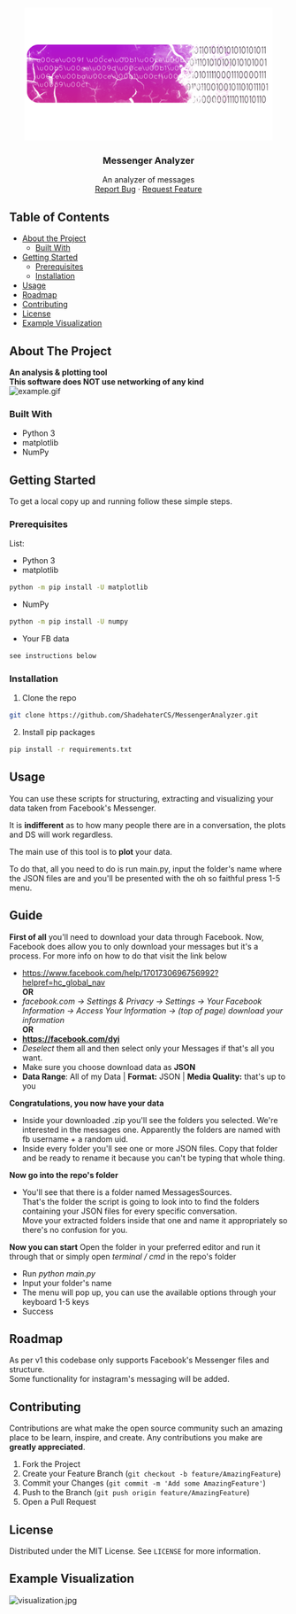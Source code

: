 <!--
*** Thanks for checking out this README Template. If you have a suggestion that would
*** make this better, please fork the repo and create a pull request or simply open
*** an issue with the tag "enhancement".
*** Thanks again! Now go create something AMAZING! :D
***
***
***
*** To avoid retyping too much info. Do a search and replace for the following:
*** github_username, repo_name, twitter_handle, email
-->


<!-- PROJECT SHIELDS -->
<!--
*** I'm using markdown "reference style" links for readability.
*** Reference links are enclosed in brackets [ ] instead of parentheses ( ).
*** See the bottom of this document for the declaration of the reference variables
*** for contributors-url, forks-url, etc. This is an optional, concise syntax you may use.
*** https://www.markdownguide.org/basic-syntax/#reference-style-links
-->

<!-- PROJECT LOGO -->
<br />
<p align="center">
  <a href="https://github.com/github_username/repo_name">
    <img src="images/logo.png" alt="Logo" width="450" height="240">
  </a>

  <h3 align="center">Messenger Analyzer</h3>

  <p align="center">
    An analyzer of messages
    <br />
    <a href="https://github.com/ShadehaterCS/TheMessengerProject/issues">Report Bug</a>
    ·
    <a href="https://github.com/ShadehaterCS/TheMessengerProject/issues">Request Feature</a>
  </p>
</p>



<!-- TABLE OF CONTENTS -->
## Table of Contents

* [About the Project](#about-the-project)
  * [Built With](#built-with)
* [Getting Started](#getting-started)
  * [Prerequisites](#prerequisites)
  * [Installation](#installation)
* [Usage](#usage)
* [Roadmap](#roadmap)
* [Contributing](#contributing)
* [License](#license)
* [Example Visualization](#example-visualization)


<!-- ABOUT THE PROJECT -->
## About The Project
**An analysis & plotting tool**  
**This software does NOT use networking of any kind**  
![example.gif](https://media.giphy.com/media/16nTbGPdl2bHO08okk/giphy.gif)
### Built With

* []()Python 3
* []()matplotlib
* []()NumPy

<!-- GETTING STARTED -->
## Getting Started

To get a local copy up and running follow these simple steps.

### Prerequisites
List:
* Python 3
* matplotlib
```sh
python -m pip install -U matplotlib
```
* NumPy
```sh
python -m pip install -U numpy
```
* Your FB data
```sh
see instructions below
```

### Installation

1. Clone the repo
```sh
git clone https://github.com/ShadehaterCS/MessengerAnalyzer.git
```
2. Install pip packages
```sh
pip install -r requirements.txt
```

<!-- USAGE EXAMPLES -->
## Usage

You can use these scripts for structuring, extracting and visualizing your data taken from Facebook's Messenger.  

It is **indifferent** as to how many people there are in a conversation, the plots and DS will work regardless.  

The main use of this tool is to **plot** your data.  

To do that, all you need to do is run main.py, input the folder's name where the JSON files are and you'll be presented with the oh so faithful press 1-5 menu.  

## Guide
**First of all** you'll need to download your data through Facebook. Now, Facebook does allow you to only download your messages but it's a process. For more info on how to do that visit the link below
* []() https://www.facebook.com/help/1701730696756992?helpref=hc_global_nav  
**OR**  
* []() *facebook.com -> Settings & Privacy -> Settings -> Your Facebook Information -> Access Your Information -> (top of page) download your information*  
**OR**
* []() **https://facebook.com/dyi**  
* []() *Deselect* them all and then select only your Messages if that's all you want.
* []() Make sure you choose download data as **JSON**
* []() **Data Range**: All of my Data | **Format:** JSON | **Media Quality:** that's up to you  

**Congratulations, you now have your data**  
* []() Inside your downloaded .zip you'll see the folders you selected. We're interested in the messages one. Apparently the folders are named with fb username + a random uid.
* []() Inside every folder you'll see one or more JSON files. Copy that folder and be ready to rename it because you can't be typing that whole thing.  

**Now go into the repo's folder**
* []()You'll see that there is a folder named MessagesSources.  
That's the folder the script is going to look into to find the folders containing your JSON files for every specific conversation.  
Move your extracted folders inside that one and name it appropriately so there's no confusion for you.  

**Now you can start**
Open the folder in your preferred editor and run it through that or simply open *terminal / cmd* in the repo's folder  
* []() Run *python main.py*  
* []() Input your folder's name
* []() The menu will pop up, you can use the available options through your keyboard 1-5 keys
* []() Success  
<!-- ROADMAP -->
## Roadmap

As per v1 this codebase only supports Facebook's Messenger files and structure.  
Some functionality for instagram's messaging will be added.


<!-- CONTRIBUTING -->
## Contributing

Contributions are what make the open source community such an amazing place to be learn, inspire, and create. Any contributions you make are **greatly appreciated**.

1. Fork the Project
2. Create your Feature Branch (`git checkout -b feature/AmazingFeature`)
3. Commit your Changes (`git commit -m 'Add some AmazingFeature'`)
4. Push to the Branch (`git push origin feature/AmazingFeature`)
5. Open a Pull Request



<!-- LICENSE -->
## License

Distributed under the MIT License. See `LICENSE` for more information.

<!-- EXAMPLE -->
## Example Visualization
![visualization.jpg](https://i.imgur.com/EROL1au.jpg)

<!-- MARKDOWN LINKS & IMAGES -->
<!-- https://www.markdownguide.org/basic-syntax/#reference-style-links -->
[issues-url]: https://github.com/ShadehaterCS/MessengerAnalyzer/issues
[license-url]: https://github.com/ShadehaterCS/MessengerAnalyzer/blob/master/LICENSE.txt
